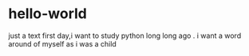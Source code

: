 # hello-world
just a text
first day,i want to study python
long long ago . i want a word around of myself as i was a child 
